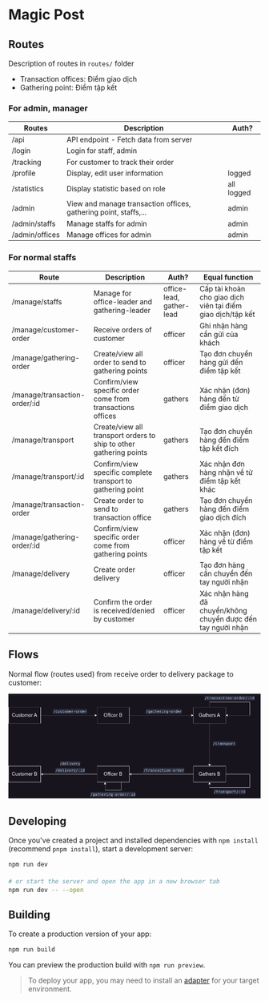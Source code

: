 # Magic Post

## Routes

Description of routes in `routes/` folder

- Transaction offices: Điểm giao dịch
- Gathering point: Điểm tập kết

### For admin, manager

| Routes         | Description                                                      | Auth?      |
| -------------- | ---------------------------------------------------------------- | ---------- |
| /api           | API endpoint - Fetch data from server                            |            |
| /login         | Login for staff, admin                                           |            |
| /tracking      | For customer to track their order                                |            |
| /profile       | Display, edit user information                                   | logged     |
| /statistics    | Display statistic based on role                                  | all logged |
| /admin         | View and manage transaction offices, gathering point, staffs,... | admin      |
| /admin/staffs  | Manage staffs for admin                                          | admin      |
| /admin/offices | Manage offices for admin                                         | admin      |

### For normal staffs

| Route                         | Description                                                        | Auth?                    | Equal function                                               |
| ----------------------------- | ------------------------------------------------------------------ | ------------------------ | ------------------------------------------------------------ |
| /manage/staffs                | Manage for office-leader and gathering-leader                      | office-lead, gather-lead | Cấp tài khoản cho giao dịch viên tại điểm giao dịch/tập kết  |
| /manage/customer-order        | Receive orders of customer                                         | officer                  | Ghi nhận hàng cần gửi của khách                              |
| /manage/gathering-order       | Create/view all order to send to gathering points                  | officer                  | Tạo đơn chuyển hàng gửi đến điểm tập kết                     |
| /manage/transaction-order/:id | Confirm/view specific order come from transactions offices         | gathers                  | Xác nhận (đơn) hàng đến từ điểm giao dịch                    |
| /manage/transport             | Create/view all transport orders to ship to other gathering points | gathers                  | Tạo đơn chuyển hàng đến điểm tập kết đích                    |
| /manage/transport/:id         | Confirm/view specific complete transport to gathering point        | gathers                  | Xác nhận đơn hàng nhận về từ điểm tập kết khác               |
| /manage/transaction-order     | Create order to send to transaction office                         | gathers                  | Tạo đơn chuyển hàng đến điểm giao dịch đích                  |
| /manage/gathering-order/:id   | Confirm/view specific order come from gathering points             | officer                  | Xác nhận (đơn) hàng về từ điểm tập kết                       |
| /manage/delivery              | Create order delivery                                              | officer                  | Tạo đơn hàng cần chuyển đến tay người nhận                   |
| /manage/delivery/:id          | Confirm the order is received/denied by customer                   | officer                  | Xác nhận hàng đã chuyển/không chuyển được đến tay người nhận |

## Flows

Normal flow (routes used) from receive order to delivery package to customer:

![normal-flow](static/normal-flows.png)

## Developing

Once you've created a project and installed dependencies with `npm install` (recommend `pnpm install`), start a development server:

```bash
npm run dev

# or start the server and open the app in a new browser tab
npm run dev -- --open
```

## Building

To create a production version of your app:

```bash
npm run build
```

You can preview the production build with `npm run preview`.

> To deploy your app, you may need to install an [adapter](https://kit.svelte.dev/docs/adapters) for your target environment.
